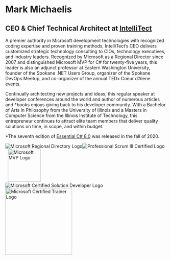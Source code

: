 # Mark Michaelis

## CEO & Chief Technical Architect at [IntelliTect](https://IntelliTect.com)

A premier authority in Microsoft development technologies with recognized coding expertise and proven training methods, IntelliTect’s CEO delivers customized strategic technology consulting to CIOs, technology executives, and industry leaders. Recognized by Microsoft as a Regional Director since 2007 and distinguished Microsoft MVP for C# for twenty-five years, this leader is also an adjunct professor at Eastern Washington University, founder of the Spokane .NET Users Group, organizer of the Spokane DevOps Meetup, and co-organizer of the annual TEDx Coeur d’Alene events.

Continually architecting new projects and ideas, this regular speaker at developer conferences around the world and author of numerous articles and *books enjoys giving back to his developer community. With a Bachelor of Arts in Philosophy from the University of Illinois and a Masters in Computer Science from the Illinois Institute of Technology, this entrepreneur continues to attract elite team members that deliver quality solutions on time, in scope, and within budget. 

*The seventh edition of [Essential C# 8.0](https://IntelliTect.com/EssentialCSharp) was released in the fall of 2020.

![Microsoft Regional Directory Logo](https://intellitect.com/wp-content/uploads/2010/03/msrd-logo-96px-alpha.png)![Professional Scrum III Certified Logo](https://intellitect.com/wp-content/uploads/2010/03/Scrum_certification.png)&nbsp;&nbsp;<img src="https://intellitect.com/wp-content/uploads/2010/03/Microsoft-MVP-1024x576-768x432.png" height="103.43" Alt="Microsoft MVP Logo"><br />
![Microsoft Certified Solution Developer Logo](https://intellitect.com/wp-content/uploads/2010/03/Microsoft-Certified-Solution-Developer.png)<img src="https://intellitect.com/wp-content/uploads/2010/03/Microsoft-Certified-Trainer.jpg" width="209" Alt="Microsoft Certified Trainer Logo"><br />
